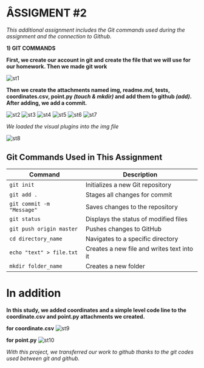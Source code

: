 # ÂSSIGMENT #2

*This additional assignment includes the Git commands used during the assignment and the connection to Github.*

**1) GIT COMMANDS**

__First, we create our account in git and create the file that we will use for our homework. Then we made git work__

![st1](img/st1.png)

__Then we create the attachments named img, readme.md, tests, coordinates.csv, point.py *(touch & mkdir)* and add them to github *(add)*. After adding, we add a commit.__

![st2](img/st2.png)
![st3](img/st3.png)
![st4](img/st4.png)
![st5](img/st5.png)
![st6](img/st6.png)
![st7](img/st7.png)

*We loaded the visual plugins into the img file*

![st8](img/st8.png)

## Git Commands Used in This Assignment

| Command | Description |
|---------|-------------|
| `git init` | Initializes a new Git repository |
| `git add .` | Stages all changes for commit |
| `git commit -m "Message"` | Saves changes to the repository |
| `git status` | Displays the status of modified files |
| `git push origin master` | Pushes changes to GitHub |
| `cd directory_name` | Navigates to a specific directory |
| `echo "text" > file.txt` | Creates a new file and writes text into it |
| `mkdir folder_name` | Creates a new folder |

# In addition

__In this study, we added coordinates and a simple level code line to the coordinate.csv and point.py attachments we created.__

**for coordinate.csv**
![st9](img/st9.png)

**for point.py**
![st10](img/st10.png)

_With this project, we transferred our work to github thanks to the git codes used between git and github._
